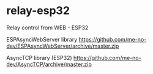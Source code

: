 # relay-esp32
Relay control from WEB - ESP32



ESPAsyncWebServer library
https://github.com/me-no-dev/ESPAsyncWebServer/archive/master.zip

AsyncTCP library (ESP32)
https://github.com/me-no-dev/AsyncTCP/archive/master.zip
